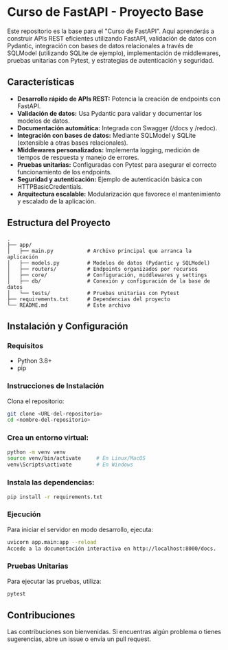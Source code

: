 # Curso de FastAPI - Proyecto Base

Este repositorio es la base para el "Curso de FastAPI". Aquí aprenderás a construir APIs REST eficientes utilizando FastAPI, validación de datos con Pydantic, integración con bases de datos relacionales a través de SQLModel (utilizando SQLite de ejemplo), implementación de middlewares, pruebas unitarias con Pytest, y estrategias de autenticación y seguridad.

## Características

- **Desarrollo rápido de APIs REST:** Potencia la creación de endpoints con FastAPI.
- **Validación de datos:** Usa Pydantic para validar y documentar los modelos de datos.
- **Documentación automática:** Integrada con Swagger (/docs y /redoc).
- **Integración con bases de datos:** Mediante SQLModel y SQLite (extensible a otras bases relacionales).
- **Middlewares personalizados:** Implementa logging, medición de tiempos de respuesta y manejo de errores.
- **Pruebas unitarias:** Configuradas con Pytest para asegurar el correcto funcionamiento de los endpoints.
- **Seguridad y autenticación:** Ejemplo de autenticación básica con HTTPBasicCredentials.
- **Arquitectura escalable:** Modularización que favorece el mantenimiento y escalado de la aplicación.

## Estructura del Proyecto

```plaintext
.
├── app/
│   ├── main.py           # Archivo principal que arranca la aplicación
│   ├── models.py         # Modelos de datos (Pydantic y SQLModel)
│   ├── routers/          # Endpoints organizados por recursos
│   ├── core/             # Configuración, middlewares y settings
│   ├── db/               # Conexión y configuración de la base de datos
│   └── tests/            # Pruebas unitarias con Pytest
├── requirements.txt      # Dependencias del proyecto
└── README.md             # Este archivo
```

## Instalación y Configuración
### Requisitos
- Python 3.8+
- pip

### Instrucciones de Instalación
Clona el repositorio:

```bash
git clone <URL-del-repositorio>
cd <nombre-del-repositorio>
```

### Crea un entorno virtual:
```bash
python -m venv venv
source venv/bin/activate     # En Linux/MacOS
venv\Scripts\activate        # En Windows
```

### Instala las dependencias:

```bash
pip install -r requirements.txt
```

### Ejecución
Para iniciar el servidor en modo desarrollo, ejecuta:

```bash
uvicorn app.main:app --reload
Accede a la documentación interactiva en http://localhost:8000/docs.
```

### Pruebas Unitarias
Para ejecutar las pruebas, utiliza:
```bash
pytest
```

## Contribuciones
Las contribuciones son bienvenidas. Si encuentras algún problema o tienes sugerencias, abre un issue o envía un pull request.
